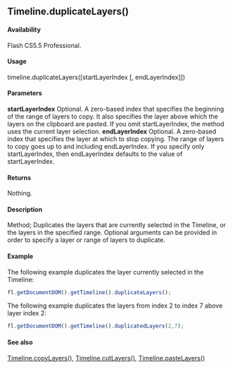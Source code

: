 ## Timeline.duplicateLayers()

#### Availability

Flash CS5.5 Professional.

#### Usage

timeline.duplicateLayers(\[startLayerIndex \[, endLayerIndex\]\])

#### Parameters

**startLayerIndex** Optional. A zero-based index that specifies the beginning of the range of layers to copy. It also specifies the layer above which the layers on the clipboard are pasted. If you omit startLayerIndex, the method uses the current layer selection.
**endLayerIndex** Optional. A zero-based index that specifies the layer at which to stop copying. The range of layers to copy goes up to and including endLayerIndex. If you specify only startLayerIndex, then endLayerIndex defaults to the value of startLayerIndex.

#### Returns

Nothing.

#### Description

Method; Duplicates the layers that are currently selected in the Timeline, or the layers in the specified range. Optional arguments can be provided in order to specify a layer or range of layers to duplicate.

#### Example

The following example duplicates the layer currently selected in the Timeline:

```javascript
fl.getDocumentDOM().getTimeline().duplicateLayers();
```

The following example duplicates the layers from index 2 to index 7 above layer index 2:

```javascript
fl.getDocumentDOM().getTimeline().duplicatedLayers(2,7);

```

#### See also

[Timeline.copyLayers()](../Timeline_object/Timeline7.md), [Timeline.cutLayers()](../Timeline_object/Timeline15.md), [Timeline.pasteLayers()](../Timeline_object/Timeline35.md)
